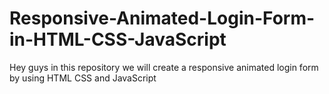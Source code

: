 # Responsive-Animated-Login-Form-in-HTML-CSS-JavaScript
Hey guys in this repository we will create a responsive animated login form by using HTML CSS and JavaScript
